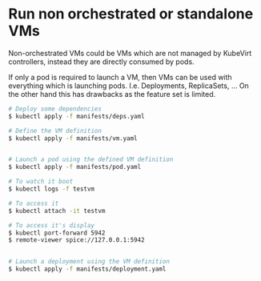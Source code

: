 # Run non orchestrated or standalone VMs

Non-orchestrated VMs could be VMs which are not managed by KubeVirt controllers,
instead they are directly consumed by pods.

If only a pod is required to launch a VM, then VMs can be used with everything
which is launching pods. I.e. Deployments, ReplicaSets, …
On the other hand this has drawbacks as the feature set is limited.

```bash
# Deploy some dependencies
$ kubectl apply -f manifests/deps.yaml

# Define the VM definition
$ kubectl apply -f manifests/vm.yaml


# Launch a pod using the defined VM definition
$ kubectl apply -f manifests/pod.yaml

# To watch it boot
$ kubectl logs -f testvm

# To access it
$ kubectl attach -it testvm

# To access it's display
$ kubectl port-forward 5942
$ remote-viewer spice://127.0.0.1:5942


# Launch a deployment using the VM definition
$ kubectl apply -f manifests/deployment.yaml
```
